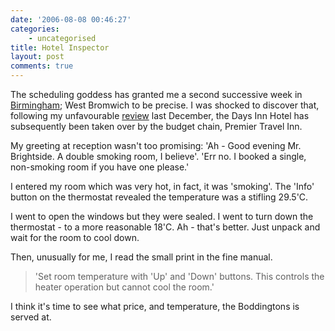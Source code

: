 ```yaml
---
date: '2006-08-08 00:46:27'
categories:
    - uncategorised
title: Hotel Inspector
layout: post
comments: true
---
```


The scheduling goddess has granted me a second successive week in
[Birmingham](http://www.nbrightside.com/blog/2006/07/31/wheels-on-fire/);
West Bromwich to be precise. I was shocked to discover that, following
my unfavourable
[review](http://www.nbrightside.com/blog/2005/12/21/hostelries-in-west-bromwich/)
last December, the Days Inn Hotel has subsequently been taken over by
the budget chain, Premier Travel Inn.

My greeting at reception wasn't too promising: 'Ah - Good evening Mr.
Brightside. A double smoking room, I believe'. 'Err no. I booked a
single, non-smoking room if you have one please.'

I entered my room which was very hot, in fact, it was 'smoking'. The
'Info' button on the thermostat revealed the temperature was a stifling
29.5'C.

I went to open the windows but they were sealed. I went to turn down the
thermostat - to a more reasonable 18'C. Ah - that's better. Just unpack
and wait for the room to cool down.

Then, unusually for me, I read the small print in the fine manual.
> 'Set room temperature with 'Up' and 'Down' buttons. This controls the
> heater operation but cannot cool the room.'

I think it's time to see what price, and temperature, the Boddingtons is
served at.

